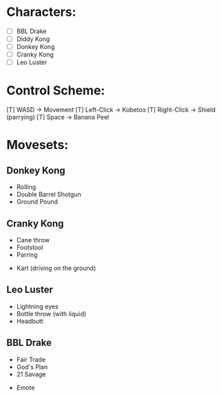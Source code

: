 # Characters:
- [ ] BBL Drake
- [ ] Diddy Kong
- [ ] Donkey Kong
- [ ] Cranky Kong
- [ ] Leo Luster

# Control Scheme:
[T] WASD -> Movement
[T] Left-Click -> Kobetoɔ
[T] Right-Click -> Shield (parrying)
[T] Space -> Banana Peel

# Movesets:

## Donkey Kong
- Rolling
- Double Barrel Shotgun
- Ground Pound

## Cranky Kong
- Cane throw
- Footstool
- Parring
+ Kart (driving on the ground)

## Leo Luster
- Lightning eyes
- Bottle throw (with liquid)
- Headbutt

## BBL Drake
- Fair Trade
- God's Plan
- 21 Savage
+ Emote
